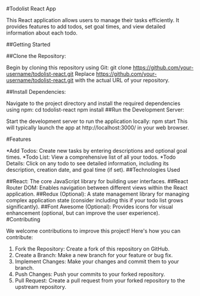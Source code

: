 #Todolist React App

This React application allows users to manage their tasks efficiently. It provides features to add todos, set goal times, and view detailed information about each todo.

##Getting Started

##Clone the Repository:

Begin by cloning this repository using Git: git clone https://github.com/your-username/todolist-react.git
Replace https://github.com/your-username/todolist-react.git with the actual URL of your repository.

##Install Dependencies:

Navigate to the project directory and install the required dependencies using npm: cd todolist-react npm install
##Run the Development Server:

Start the development server to run the application locally: npm start
This will typically launch the app at http://localhost:3000/ in your web browser.

#Features

*Add Todos: Create new tasks by entering descriptions and optional goal times.
*Todo List: View a comprehensive list of all your todos.
*Todo Details: Click on any todo to see detailed information, including its description, creation date, and goal time (if set).
##Technologies Used

##React: The core JavaScript library for building user interfaces.
##React Router DOM: Enables navigation between different views within the React application.
##Redux (Optional): A state management library for managing complex application state (consider including this if your todo list grows significantly).
##Font Awesome (Optional): Provides icons for visual enhancement (optional, but can improve the user experience).
#Contributing

We welcome contributions to improve this project! Here's how you can contribute:

1. Fork the Repository: Create a fork of this repository on GitHub.
2. Create a Branch: Make a new branch for your feature or bug fix.
3. Implement Changes: Make your changes and commit them to your branch.
4. Push Changes: Push your commits to your forked repository.
5. Pull Request: Create a pull request from your forked repository to the upstream repository.
